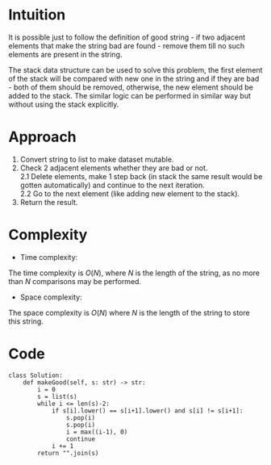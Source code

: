 # Intuition
<!-- Describe your first thoughts on how to solve this problem. -->
It is possible just to follow the definition of good string - if two adjacent elements that make the string bad are found - remove them till no such elements are present in the string.

The stack data structure can be used to solve this problem, the first element of the stack will be compared with new one in the string and if they are bad - both of them should be removed, otherwise, the new element should be added to the stack. 
The similar logic can be performed in similar way but without using the stack explicitly.

# Approach
<!-- Describe your approach to solving the problem. -->
1. Convert string to list to make dataset mutable.
2. Check 2 adjacent elements whether they are bad or not.\
2.1 Delete elements, make 1 step back (in stack the same result would be gotten automatically) and continue to the next iteration.\
2.2 Go to the next element (like adding new element to the stack).
3. Return the result.

# Complexity
- Time complexity:
<!-- Add your time complexity here, e.g. $$O(n)$$ -->
The time complexity is $O(N)$, where $N$ is the length of the string, as no more than $N$ comparisons may be performed.

- Space complexity:
<!-- Add your space complexity here, e.g. $$O(n)$$ -->
The space complexity is $O(N)$ where $N$ is the length of the string to store this string.

# Code
```
class Solution:
    def makeGood(self, s: str) -> str:
        i = 0
        s = list(s)
        while i <= len(s)-2:
            if s[i].lower() == s[i+1].lower() and s[i] != s[i+1]:
                s.pop(i)
                s.pop(i)
                i = max((i-1), 0)
                continue
            i += 1
        return "".join(s)
```